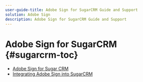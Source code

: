 ```yaml
---
user-guide-title: Adobe Sign for SugarCRM Guide and Support
solution: Adobe Sign
description: Adobe Sign for SugarCRM Guide and Support
---
```


# Adobe Sign for SugarCRM {#sugarcrm-toc}

+ [Adobe Sign for Sugar CRM](sugarcrm-home.md)
+ [Integrating Adobe Sign into SugarCRM](adobesign-for-sugarcrm-install-guide.md)

